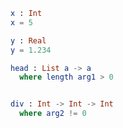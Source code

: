 ```elm
x : Int
x = 5
```

```elm
y : Real
y = 1.234
```

```elm
head : List a -> a
  where length arg1 > 0


div : Int -> Int -> Int
  where arg2 != 0
```
